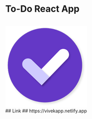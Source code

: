 # To-Do React App #
<br/>

<img src="public/icon.png"/>

</br>
## Link ##
https://vivekapp.netlify.app

